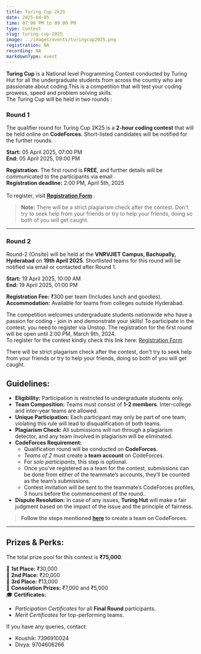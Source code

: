 ```yaml
---
title: Turing Cup 2k25
date: 2025-04-05
time: 07:00 PM to 09:00 PM
type: Contest
slug: turing-cup-2025
image: ../images/events/turingcup2025.png
registration: NA
recording: NA
markdownType: event
---
```



**Turing Cup** is a National level Programming Contest conducted by Turing Hut for all the undergraduate students from across the country who are passionate about coding.This is a competition that will test your coding prowess, speed and problem solving skills.
<br/>
The Turing Cup will be held in two rounds :<br/>

### Round 1
The qualifier round for Turing Cup 2K25 is a **2-hour coding contest** that will be held online on **CodeForces**. Short-listed candidates will be notified for the further rounds. 

**Start:** 05 April 2025, 07:00 PM  
**End:** 05 April 2025, 09:00 PM   


**Registration:** The first round is **FREE**, and further details will be communicated to the participants via email
<br/>
**Registration deadline:** 2:00 PM, April 5th, 2025  
<br/>
To register, visit **[Registration Form](#)** .

> **Note:** There will be a strict plagiarism check after the contest. Don't try to seek help from your friends or try to help your friends, doing so both of you will get caught.

---

### Round 2
Round-2 (Onsite) will be held at the **VNRVJIET Campus, Bachupally, Hyderabad** on **19th April 2025**. Shortlisted teams for this round will be notified via email or contacted after Round 1.

**Start:** 19 April 2025, 10:00 AM  
**End:** 19 April 2025, 01:00 PM 

**Registration Fee:** ₹300 per team (Includes lunch and goodies).  
**Accommodation:** Available for teams from colleges outside Hyderabad.


The competition welcomes undergraduate students nationwide who have a passion for coding - join in and demonstrate your skills! To participate in the contest, you need to register via Unstop. The registration for the first round will be open until 2:00 PM, March 9th, 2024.<br/>
To register for the contest kindly check this link here: [Registration Form](#)

There will be strict plagarism check after the contest, don't try to seek help from your friends or try to help your friends, doing so both of you will get caught.


## Guidelines:

- **Eligibility:** Participation is restricted to undergraduate students only.
- **Team Composition:** Teams must consist of **1-2 members**. Inter-college and inter-year teams are allowed.
- **Unique Participation:** Each participant may only be part of one team; violating this rule will lead to disqualification of both teams.
- **Plagiarism Check:** All submissions will run through a plagiarism detector, and any team involved in plagiarism will be eliminated.
- **CodeForces Requirement:**
  - Qualification round will be conducted on **CodeForces**.
  - *Teams of 2* must create a **team account** on CodeForces.
  - For *solo participants*, this step is optional.
  - Once you’ve registered as a team for the contest, submissions can be done from either of the teammate’s accounts, they’ll be counted as the team’s submissions.
  - Contest invitation will be sent to the teammate’s CodeForces profiles, 3 hours before the commencement of the round..
- **Dispute Resolution:** In case of any issues, **Turing Hut** will make a fair judgment based on the impact of the issue and the principle of fairness.

> **Follow the steps mentioned <a href="https://drive.google.com/file/d/1RpcqU_O9EDTgddWsoL5DgCvPtn8TXktu/view" target="_blank">here</a> to create a team on CodeForces.**


---

## Prizes & Perks:

The total prize pool for this contest is **₹75,000**:

🥇 **1st Place:** ₹30,000  
🥈 **2nd Place:** ₹20,000  
🥉 **3rd Place:** ₹13,000  
🏅 **Consolation Prizes:** ₹7,000 and ₹5,000  
🎓 **Certificates:**  
- *Participation Certificates* for all **Final Round** participants.  
- *Merit Certificates* for top-performing teams.


If you have any queries, contact:

- Koushik: 7396910024
- Divya: 9704606266

